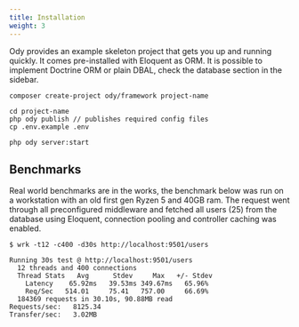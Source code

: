```yaml
---
title: Installation
weight: 3
---
```


Ody provides an example skeleton project that gets you up and running quickly. It comes pre-installed with 
Eloquent as ORM. It is possible to implement Doctrine ORM or plain DBAL, check the database section in the sidebar.
```
composer create-project ody/framework project-name

cd project-name
php ody publish // publishes required config files
cp .env.example .env

php ody server:start
```

## Benchmarks
Real world benchmarks are in the works, the benchmark below was run on a workstation with an old first gen Ryzen 5 and 40GB ram.
The request went through all preconfigured middleware and fetched all users (25) from the database using Eloquent, connection pooling 
and controller caching was enabled.

```
$ wrk -t12 -c400 -d30s http://localhost:9501/users

Running 30s test @ http://localhost:9501/users
  12 threads and 400 connections
  Thread Stats   Avg      Stdev     Max   +/- Stdev
    Latency    65.92ms   39.53ms 349.67ms   65.96%
    Req/Sec   514.01     75.41   757.00     66.69%
  184369 requests in 30.10s, 90.88MB read
Requests/sec:   8125.34
Transfer/sec:   3.02MB
```